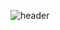 
![header](https://capsule-render.vercel.app/api?type=wave&color=auto&height=300&section=header&text=Midnight%20Coding&fontSize=90)

